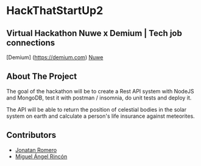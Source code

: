 # HackThatStartUp2
Virtual Hackathon Nuwe x Demium | Tech job connections
---
[Demium] (https://demium.com)
[Nuwe](http://nuwe.io/)

## About The Project
The goal of the hackathon will be to create a Rest API system with NodeJS and MongoDB, test it with postman / insomnia, do unit tests and deploy it.

The API will be able to return the position of celestial bodies in the solar system on earth and calculate a person's life insurance against meteorites.
</br>

## Contributors 
- [Jonatan Romero](https://github.com/JRomero-programmer)
- [Miguel Ángel Rincón](https://github.com/miguelangelro)